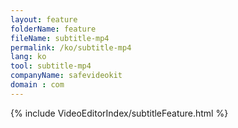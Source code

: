 ```yaml
---
layout: feature
folderName: feature
fileName: subtitle-mp4
permalink: /ko/subtitle-mp4
lang: ko
tool: subtitle-mp4
companyName: safevideokit
domain : com
---
```


{% include VideoEditorIndex/subtitleFeature.html %}

   